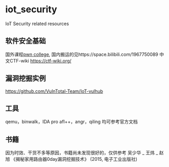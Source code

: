# iot_security
IoT Security related resources

## 软件安全基础
国外课程[pwn college](https://pwn.college/), 国内搬运的见https://space.bilibili.com/1967750089
中文CTF-wiki  https://ctf-wiki.org/ 

## 漏洞挖掘实例
https://github.com/VulnTotal-Team/IoT-vulhub

## 工具
qemu，binwalk，IDA pro
afl++，angr，qiling
均可参考官方文档

## 书籍
因为时效、干货不多等原因，书籍尚未发现很好的，仅供参考
吴少华 _ 王炜 _ 赵旭 《揭秘家用路由器0day漏洞挖掘技术》 (2015, 电子工业出版社)
